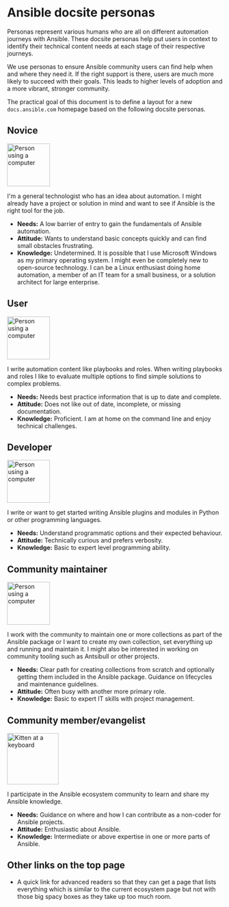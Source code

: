 # Ansible docsite personas

Personas represent various humans who are all on different automation journeys with Ansible. These docsite personas help put users in context to identify their technical content needs at each stage of their respective journeys.

We use personas to ensure Ansible community users can find help when and where they need it. If the right support is there, users are much more likely to succeed with their goals. This leads to higher levels of adoption and a more vibrant, stronger community.

The practical goal of this document is to define a layout for a new `docs.ansible.com` homepage based on the following docsite personas.

## Novice

<img src="https://i.imgur.com/GMilRTB.png" alt="Person using a computer" width="100"/>

I'm a general technologist who has an idea about automation. I might already have a project or solution in mind and want to see if Ansible is the right tool for the job.

* **Needs:** A low barrier of entry to gain the fundamentals of Ansible automation.
* **Attitude:** Wants to understand basic concepts quickly and can find small obstacles frustrating.
* **Knowledge:** Undetermined. It is possible that I use Microsoft Windows as my primary operating system. I might even be completely new to open-source technology. I can be a Linux enthusiast doing home automation, a member of an IT team for a small business, or a solution architect for large enterprise.

## User

<img src="https://i.imgur.com/VrX4ygq.png" alt="Person using a computer" width="100"/>

I write automation content like playbooks and roles. When writing playbooks and roles I like to evaluate multiple options to find simple solutions to complex problems.

* **Needs:** Needs best practice information that is up to date and complete.
* **Attitude:** Does not like out of date, incomplete, or missing documentation.
* **Knowledge:** Proficient. I am at home on the command line and enjoy technical challenges.

## Developer

<img src="https://i.imgur.com/QufXcjw.png" alt="Person using a computer" width="100"/>

I write or want to get started writing Ansible plugins and modules in Python or other programming languages.

* **Needs:** Understand programmatic options and their expected behaviour.
* **Attitude:** Technically curious and prefers verbosity.
* **Knowledge:** Basic to expert level programming ability.

## Community maintainer

<img src="https://i.imgur.com/GY18SFy.png" alt="Person using a computer" width="100"/>

I work with the community to maintain one or more collections as part of the Ansible package or I want to create my own collection, set everything up and running and maintain it. I might also be interested in working on community tooling such as Antsibull or other projects.

* **Needs:** Clear path for creating collections from scratch and optionally getting them included in the Ansible package. Guidance on lifecycles and maintenance guidelines.
* **Attitude:** Often busy with another more primary role.
* **Knowledge:** Basic to expert IT skills with project management.

## Community member/evangelist

<img src="https://imgur.com/aseD8ux.png" alt="Kitten at a keyboard" width="120"/>

I participate in the Ansible ecosystem community to learn and share my Ansible knowledge.

* **Needs:** Guidance on where and how I can contribute as a non-coder for Ansible projects.
* **Attitude:** Enthusiastic about Ansible.
* **Knowledge:** Intermediate or above expertise in one or more parts of Ansible.

## Other links on the top page

* A quick link for advanced readers so that they can get a page that lists everything which is similar to the current ecosystem page but not with those big spacy boxes as they take up too much room.
